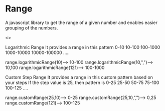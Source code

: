 Range
=====

A javascript library to get the range of a given number and enables easier grouping of the numbers.

<<WORK IN PROGRESS>>

Logarithmic Range
It provides a range in this pattern
0-10
10-100
100-1000
1000-10000
10000-100000 .....

range.logarithmicRange(10)--> 10-100
range.logarithmicRange(10,",")--> 10,100
range.logarithmicRange(121)--> 100-1000

Custom Step Range
It provides a range in this custom pattern based on your steps
If the step value is 25, then pattern is
0-25
25-50
50-75
75-100
100-125 ....

range.customRange(25,10)--> 0-25
range.customRange(25,10,",")--> 0,25
range.customRange(121)--> 100-125




